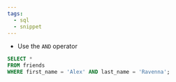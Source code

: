 ```yaml
---
tags:
  - sql
  - snippet
---
```

- Use the `AND` operator
```sql
SELECT *
FROM friends
WHERE first_name = 'Alex' AND last_name = 'Ravenna';
```